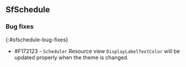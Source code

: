 ## SfSchedule

### Bug fixes
{:#sfschedule-bug-fixes}

* \#F172123 - `Scheduler` Resource view `DisplayLabelTextColor` will be updated properly when the theme is changed.
